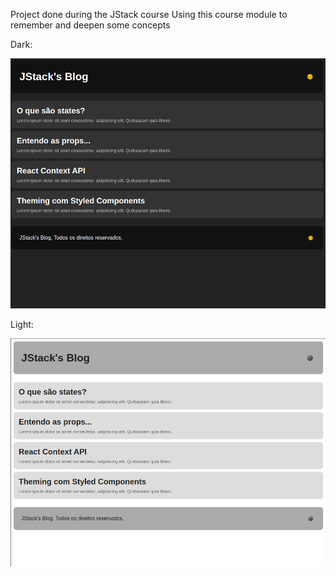 Project done during the JStack course
Using this course module to remember and deepen some concepts

Dark:

![Dark theme](./src/assets/dark.png)


Light:

![Light theme](./src/assets/light.png)
